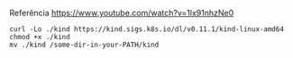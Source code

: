 Referência
https://www.youtube.com/watch?v=1lx91nhzNe0


```
curl -Lo ./kind https://kind.sigs.k8s.io/dl/v0.11.1/kind-linux-amd64
chmod +x ./kind
mv ./kind /some-dir-in-your-PATH/kind
```